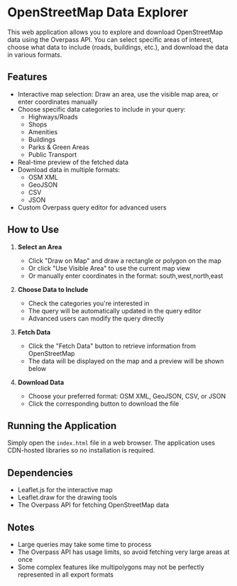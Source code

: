 # OpenStreetMap Data Explorer

This web application allows you to explore and download OpenStreetMap data using the Overpass API. You can select specific areas of interest, choose what data to include (roads, buildings, etc.), and download the data in various formats.

## Features

- Interactive map selection: Draw an area, use the visible map area, or enter coordinates manually
- Choose specific data categories to include in your query:
  - Highways/Roads
  - Shops
  - Amenities
  - Buildings
  - Parks & Green Areas
  - Public Transport
- Real-time preview of the fetched data
- Download data in multiple formats:
  - OSM XML
  - GeoJSON
  - CSV
  - JSON
- Custom Overpass query editor for advanced users

## How to Use

1. **Select an Area**
   - Click "Draw on Map" and draw a rectangle or polygon on the map
   - Or click "Use Visible Area" to use the current map view
   - Or manually enter coordinates in the format: south,west,north,east

2. **Choose Data to Include**
   - Check the categories you're interested in
   - The query will be automatically updated in the query editor
   - Advanced users can modify the query directly

3. **Fetch Data**
   - Click the "Fetch Data" button to retrieve information from OpenStreetMap
   - The data will be displayed on the map and a preview will be shown below

4. **Download Data**
   - Choose your preferred format: OSM XML, GeoJSON, CSV, or JSON
   - Click the corresponding button to download the file

## Running the Application

Simply open the `index.html` file in a web browser. The application uses CDN-hosted libraries so no installation is required.

## Dependencies

- Leaflet.js for the interactive map
- Leaflet.draw for the drawing tools
- The Overpass API for fetching OpenStreetMap data

## Notes

- Large queries may take some time to process
- The Overpass API has usage limits, so avoid fetching very large areas at once
- Some complex features like multipolygons may not be perfectly represented in all export formats
```
